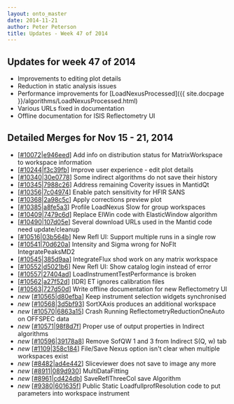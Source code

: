 ```yaml
---
layout: onto_master
date: 2014-11-21
author: Peter Peterson
title: Updates - Week 47 of 2014
---
```

Updates for week 47 of 2014
---------------------------
* Improvements to editing plot details
* Reduction in static analysis issues
* Performance improvements for [LoadNexusProcessed]({{ site.docpage }}/algorithms/LoadNexusProcessed.html)
* Various URLs fixed in documentation
* Offline documentation for ISIS Reflectometry UI

Detailed Merges for Nov 15 - 21, 2014
-------------------------------------
* \[[#10072](http://trac.mantidproject.org/mantid/ticket/10072)\|[e946eed](https://github.com/mantidproject/mantid/commit/e946eedad6c36b559c3a52170f94e8843f0ac5e8)\] Add info on distribution status for MatrixWorkspace to workspace information
* \[[#10244](http://trac.mantidproject.org/mantid/ticket/10244)\|[f3c39fb](https://github.com/mantidproject/mantid/commit/f3c39fbb96b6a1f00228638193525f71e3558bf1)\] Improve user experience - edit plot details
* \[[#10340](http://trac.mantidproject.org/mantid/ticket/10340)\|[30e0778](https://github.com/mantidproject/mantid/commit/30e07785c5378d08adaa074787017dc323d7124a)\] Some indirect algorithms do not save their history
* \[[#10345](http://trac.mantidproject.org/mantid/ticket/10345)\|[7988c26](https://github.com/mantidproject/mantid/commit/7988c268ac6e7e07c682729e52f5a04b6452607e)\] Address remaining Coverity issues in MantidQt
* \[[#10356](http://trac.mantidproject.org/mantid/ticket/10356)\|[7c04974](https://github.com/mantidproject/mantid/commit/7c049742e1fac0154d06a304ff61016b987cce62)\] Enable patch sensitivity for HFIR SANS
* \[[#10368](http://trac.mantidproject.org/mantid/ticket/10368)\|[2a98c5c](https://github.com/mantidproject/mantid/commit/2a98c5c29b455f21c48b782998749848445b43d1)\] Apply corrections preview plot
* \[[#10385](http://trac.mantidproject.org/mantid/ticket/10385)\|[a8fe5a3](https://github.com/mantidproject/mantid/commit/a8fe5a33c2cfb8321d62a8c15b09e2170cae1d52)\] Profile LoadNexus Slow for group workspaces
* \[[#10409](http://trac.mantidproject.org/mantid/ticket/10409)\|[7479c6d](https://github.com/mantidproject/mantid/commit/7479c6d85f6176b91624547f8949f22632be1e98)\] Replace ElWin code with ElasticWindow algorithm
* \[[#10490](http://trac.mantidproject.org/mantid/ticket/10490)\|[107d05e](https://github.com/mantidproject/mantid/commit/107d05e443ba8b3965f269b57dbd104e233059f7)\] Several download URLs used in the Mantid code need update/cleanup
* \[[#10516](http://trac.mantidproject.org/mantid/ticket/10516)\|[03b564b](https://github.com/mantidproject/mantid/commit/03b564b9082d292ffe589b33f589db586dce23db)\] New Refl UI: Support multiple runs in a single row
* \[[#10541](http://trac.mantidproject.org/mantid/ticket/10541)\|[70d620a](https://github.com/mantidproject/mantid/commit/70d620a30a93813514d0b64bc8300ab7877a8f99)\] Intensity and Sigma wrong for NoFIt IntegratePeaksMD2
* \[[#10545](http://trac.mantidproject.org/mantid/ticket/10545)\|[385d9aa](https://github.com/mantidproject/mantid/commit/385d9aab278ffff3ddac8e5a7d0690388f64d51e)\] IntegrateFlux shod work on any matrix workspace
* \[[#10552](http://trac.mantidproject.org/mantid/ticket/10552)\|[d5021b6](https://github.com/mantidproject/mantid/commit/d5021b61b15d8122585a1c1b72757cf1e505e170)\] New Refl UI: Show catalog login instead of error
* \[[#10557](http://trac.mantidproject.org/mantid/ticket/10557)\|[27404ad](https://github.com/mantidproject/mantid/commit/27404adda2fb371006377c28f44fae7181f62460)\] LoadInstrumentTestPerformance is broken
* \[[#10562](http://trac.mantidproject.org/mantid/ticket/10562)\|[a27f52d](https://github.com/mantidproject/mantid/commit/a27f52dbc46fd8a087f5ac6b57e57ed41bd84dc4)\] [IDR] ET ignores calibration files
* \[[#10563](http://trac.mantidproject.org/mantid/ticket/10563)\|[727d50d](https://github.com/mantidproject/mantid/commit/727d50d301d7b00966a85494ee3e946db34739f9)\] Write offline documentation for new Reflectometry UI
* *new* \[[#10565](http://trac.mantidproject.org/mantid/ticket/10565)\|[d80efba](https://github.com/mantidproject/mantid/commit/d80efba0412244ec5ef746371035a41d284d40db)\] Keep instrument selection widgets synchronised
* *new* \[[#10568](http://trac.mantidproject.org/mantid/ticket/10568)\|[3d5bf93](https://github.com/mantidproject/mantid/commit/3d5bf932a6d8bcb60f7dc2e93d54289e0fbd8186)\] SortXAxis produces an additional workspace
* *new* \[[#10570](http://trac.mantidproject.org/mantid/ticket/10570)\|[6863a15](https://github.com/mantidproject/mantid/commit/6863a1550bf7af3ebe07385d2da78f4d5af8711b)\] Crash Running ReflectometryReductionOneAuto on OFFSPEC data
* *new* \[[#10571](http://trac.mantidproject.org/mantid/ticket/10571)\|[98f8d7f](https://github.com/mantidproject/mantid/commit/98f8d7f8f5af2935a0362704a346679c5963da49)\] Proper use of output properties in Indirect algorithms
* *new* \[[#10596](http://trac.mantidproject.org/mantid/ticket/10596)\|[39178a8](https://github.com/mantidproject/mantid/commit/39178a88a82533aceaf532e9e1ea7cd35b102a0f)\] Remove SofQW 1 and 3 from Indirect S(Q, w) tab
* *new* \[[#1109](http://trac.mantidproject.org/mantid/ticket/1109)\|[358c184](https://github.com/mantidproject/mantid/commit/358c18401b8099b952e99c53429c95936218fbaa)\] File/Save Nexus option isn't clear when multiple workspaces exist
* *new* \[[#8482](http://trac.mantidproject.org/mantid/ticket/8482)\|[ad4e442](https://github.com/mantidproject/mantid/commit/ad4e442d34010824fdb0e0d690d6bf0729a91c42)\] Sliceviewer does not save to image any more
* *new* \[[#8911](http://trac.mantidproject.org/mantid/ticket/8911)\|[089d930](https://github.com/mantidproject/mantid/commit/089d930b72a6f4470aeb07b842e10ef567ebc9c6)\] MultiDataFitting
* *new* \[[#8961](http://trac.mantidproject.org/mantid/ticket/8961)\|[cd424db](https://github.com/mantidproject/mantid/commit/cd424db7da66a0341e87662fe70a4545c7e06fae)\] SaveReflThreeCol save Algorithm
* *new* \[[#9380](http://trac.mantidproject.org/mantid/ticket/9380)\|[601635f](https://github.com/mantidproject/mantid/commit/601635fe89a3d56822b7a2833db9cdd361b9434b)\] Public Static LoadfullprofResolution code to put parameters into workspace instrument
